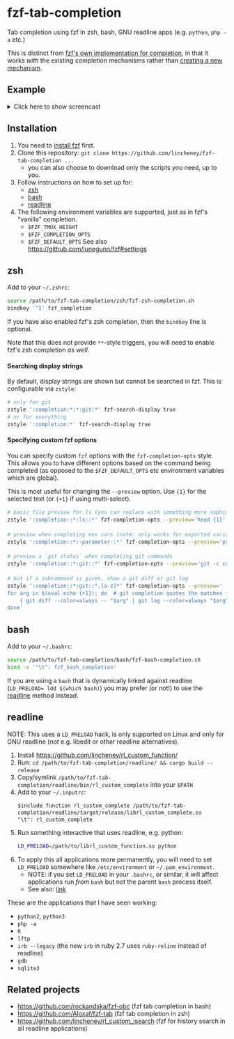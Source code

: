 # fzf-tab-completion

Tab completion using fzf in zsh, bash, GNU readline apps (e.g. `python`, `php -a` etc.)

This is distinct from
[fzf's own implementation for completion](https://github.com/junegunn/fzf#fuzzy-completion-for-bash-and-zsh),
in that it works _with_ the existing completion mechanisms
rather than [creating a new mechanism](https://github.com/junegunn/fzf/wiki/Examples-(completion)).

## Example
<details><summary>Click here to show screencast</summary>

![Example](./example.svg)
</details>

## Installation

1. You need to [install fzf](https://github.com/junegunn/fzf#installation) first.
1. Clone this repository: `git clone https://github.com/lincheney/fzf-tab-completion ...`
    * you can also choose to download only the scripts you need, up to you.
1. Follow instructions on how to set up for:
    * [zsh](#zsh)
    * [bash](#bash)
    * [readline](#readline)
1. The following environment variables are supported, just as in fzf's "vanilla" completion.
   * `$FZF_TMUX_HEIGHT`
   * `$FZF_COMPLETION_OPTS`
   * `$FZF_DEFAULT_OPTS`
   See also <https://github.com/junegunn/fzf#settings>

## zsh

Add to your `~/.zshrc`:
```bash
source /path/to/fzf-tab-completion/zsh/fzf-zsh-completion.sh
bindkey '^I' fzf_completion
```
If you have also enabled fzf's zsh completion, then the `bindkey` line is optional.

Note that this does not provide `**`-style triggers,
you will need to enable fzf's zsh completion _as well_.

#### Searching display strings

By default, display strings are shown but cannot be searched in fzf.
This is configurable via `zstyle`:
```bash
# only for git
zstyle ':completion:*:*:git:*' fzf-search-display true
# or for everything
zstyle ':completion:*' fzf-search-display true
```

#### Specifying custom fzf options

You can specify custom `fzf` options with the `fzf-completion-opts` style.
This allows you to have different options based on the command being completed
(as opposed to the `$FZF_DEFAULT_OPTS` etc environment variables which are global).

This is most useful for changing the `--preview` option.
Use `{1}` for the selected text (or `{+1}` if using multi-select).

```bash
# basic file preview for ls (you can replace with something more sophisticated than head)
zstyle ':completion::*:ls::*' fzf-completion-opts --preview='head {1}'

# preview when completing env vars (note: only works for exported variables)
zstyle ':completion::*:-parameter-:*' fzf-completion-opts --preview='printenv {1}'

# preview a `git status` when completing git commands
zstyle ':completion::*:git::*' fzf-completion-opts --preview='git -c color.status=always status --short'

# but if a subcommand is given, show a git diff or git log
zstyle ':completion::*:git::*,[a-z]*' fzf-completion-opts --preview='
for arg in $(eval echo {+1}); do  # git completion quotes the matches for some reason
    { git diff --color=always -- "$arg" | git log --color=always "$arg" } 2>/dev/null
done'
```

## bash

Add to your `~/.bashrc`:
```bash
source /path/to/fzf-tab-completion/bash/fzf-bash-completion.sh
bind -x '"\t": fzf_bash_completion'
```

If you are using a `bash` that is dynamically linked against readline (`LD_PRELOAD= ldd $(which bash)`)
you may prefer (or not!) to use the [readline](#readline) method instead.

## readline

NOTE: This uses a `LD_PRELOAD` hack, is only supported on Linux and only for GNU readline
(*not* e.g. libedit or other readline alternatives).

1. Install https://github.com/lincheney/rl_custom_function/
1. Run: `cd /path/to/fzf-tab-completion/readline/ && cargo build --release`
1. Copy/symlink `/path/to/fzf-tab-completion/readline/bin/rl_custom_complete` into your `$PATH`
1. Add to your `~/.inputrc`:
   ```
   $include function rl_custom_complete /path/to/fzf-tab-completion/readline/target/release/librl_custom_complete.so
   "\t": rl_custom_complete
   ```
1. Run something interactive that uses readline, e.g. python:
   ```bash
   LD_PRELOAD=/path/to/librl_custom_function.so python
   ```
1. To apply this all applications more permanently,
   you will need to set `LD_PRELOAD` somewhere like `/etc/environment` or `~/.pam_environment`.
   * NOTE: if you set `LD_PRELOAD` in your `.bashrc`, or similar, it will affect applications run _from_ `bash`
      but not the parent `bash` process itself.
   * See also: [link](https://wiki.archlinux.org/index.php/Environment_variables#Per_user)

These are the applications that I have seen working:
* `python2`, `python3`
* `php -a`
* `R`
* `lftp`
* `irb --legacy` (the new `irb` in ruby 2.7 uses `ruby-reline` instead of readline)
* `gdb`
* `sqlite3`

## Related projects

* <https://github.com/rockandska/fzf-obc> (fzf tab completion in bash)
* <https://github.com/Aloxaf/fzf-tab> (fzf tab completion in zsh)
* <https://github.com/lincheney/rl_custom_isearch> (fzf for history search in all readline applications)
